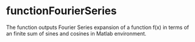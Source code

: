 # functionFourierSeries
The function outputs Fourier Series expansion of a function f(x) in terms of an finite sum of sines and cosines in Matlab environment.

